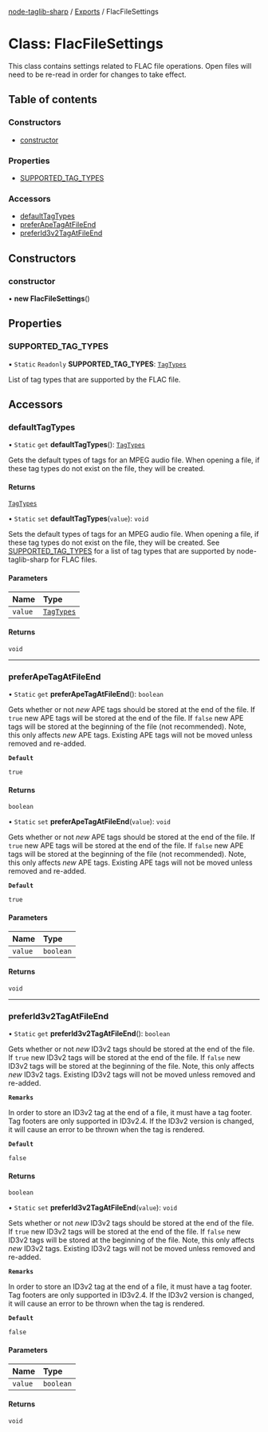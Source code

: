 [node-taglib-sharp](../README.md) / [Exports](../modules.md) / FlacFileSettings

# Class: FlacFileSettings

This class contains settings related to FLAC file operations. Open files will need to be
re-read in order for changes to take effect.

## Table of contents

### Constructors

- [constructor](FlacFileSettings.md#constructor)

### Properties

- [SUPPORTED_TAG_TYPES](FlacFileSettings.md#supported_tag_types)

### Accessors

- [defaultTagTypes](FlacFileSettings.md#defaulttagtypes)
- [preferApeTagAtFileEnd](FlacFileSettings.md#preferapetagatfileend)
- [preferId3v2TagAtFileEnd](FlacFileSettings.md#preferid3v2tagatfileend)

## Constructors

### constructor

• **new FlacFileSettings**()

## Properties

### SUPPORTED_TAG_TYPES

▪ `Static` `Readonly` **SUPPORTED_TAG_TYPES**: [`TagTypes`](../enums/TagTypes.md)

List of tag types that are supported by the FLAC file.

## Accessors

### defaultTagTypes

• `Static` `get` **defaultTagTypes**(): [`TagTypes`](../enums/TagTypes.md)

Gets the default types of tags for an MPEG audio file. When opening a file, if these tag
types do not exist on the file, they will be created.

#### Returns

[`TagTypes`](../enums/TagTypes.md)

• `Static` `set` **defaultTagTypes**(`value`): `void`

Sets the default types of tags for an MPEG audio file. When opening a file, if these tag
types do not exist on the file, they will be created. See [SUPPORTED_TAG_TYPES](FlacFileSettings.md#supported_tag_types) for a
list of tag types that are supported by node-taglib-sharp for FLAC files.

#### Parameters

| Name    | Type                               |
| :------ | :--------------------------------- |
| `value` | [`TagTypes`](../enums/TagTypes.md) |

#### Returns

`void`

---

### preferApeTagAtFileEnd

• `Static` `get` **preferApeTagAtFileEnd**(): `boolean`

Gets whether or not _new_ APE tags should be stored at the end of the file. If `true` new
APE tags will be stored at the end of the file. If `false` new APE tags will be stored at
the beginning of the file (not recommended). Note, this only affects _new_ APE tags.
Existing APE tags will not be moved unless removed and re-added.

**`Default`**

`true`

#### Returns

`boolean`

• `Static` `set` **preferApeTagAtFileEnd**(`value`): `void`

Gets whether or not _new_ APE tags should be stored at the end of the file. If `true` new
APE tags will be stored at the end of the file. If `false` new APE tags will be stored at
the beginning of the file (not recommended). Note, this only affects _new_ APE tags.
Existing APE tags will not be moved unless removed and re-added.

**`Default`**

`true`

#### Parameters

| Name    | Type      |
| :------ | :-------- |
| `value` | `boolean` |

#### Returns

`void`

---

### preferId3v2TagAtFileEnd

• `Static` `get` **preferId3v2TagAtFileEnd**(): `boolean`

Gets whether or not _new_ ID3v2 tags should be stored at the end of the file. If `true` new
ID3v2 tags will be stored at the end of the file. If `false` new ID3v2 tags will be stored
at the beginning of the file. Note, this only affects _new_ ID3v2 tags. Existing ID3v2 tags
will not be moved unless removed and re-added.

**`Remarks`**

In order to store an ID3v2 tag at the end of a file, it must have a tag footer. Tag
footers are only supported in ID3v2.4. If the ID3v2 version is changed, it will cause an
error to be thrown when the tag is rendered.

**`Default`**

`false`

#### Returns

`boolean`

• `Static` `set` **preferId3v2TagAtFileEnd**(`value`): `void`

Sets whether or not _new_ ID3v2 tags should be stored at the end of the file. If `true` new
ID3v2 tags will be stored at the end of the file. If `false` new ID3v2 tags will be stored
at the beginning of the file. Note, this only affects _new_ ID3v2 tags. Existing ID3v2 tags
will not be moved unless removed and re-added.

**`Remarks`**

In order to store an ID3v2 tag at the end of a file, it must have a tag footer. Tag
footers are only supported in ID3v2.4. If the ID3v2 version is changed, it will cause an
error to be thrown when the tag is rendered.

**`Default`**

`false`

#### Parameters

| Name    | Type      |
| :------ | :-------- |
| `value` | `boolean` |

#### Returns

`void`
